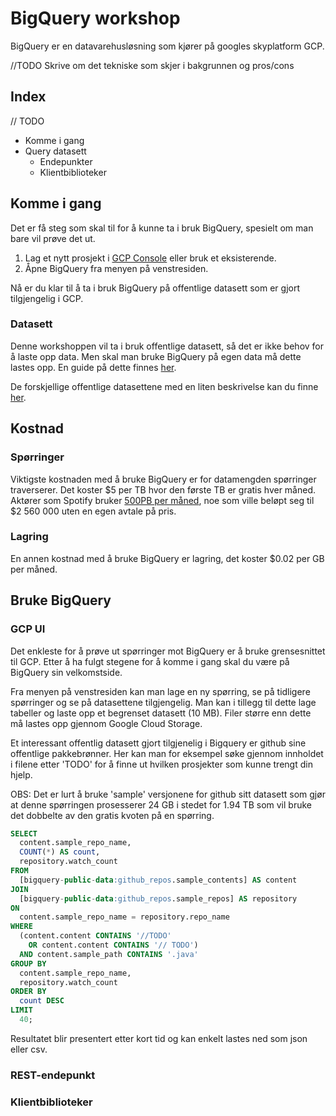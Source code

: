 # BigQuery workshop

BigQuery er en datavarehusløsning som kjører på googles skyplatform GCP.

//TODO Skrive om det tekniske som skjer i bakgrunnen og pros/cons

## Index
// TODO
- Komme i gang
- Query datasett
  - Endepunkter
  - Klientbiblioteker

## Komme i gang
Det er få steg som skal til for å kunne ta i bruk BigQuery, spesielt om man bare vil prøve det ut.

1. Lag et nytt prosjekt i [GCP Console](https://console.cloud.google.com) eller bruk et eksisterende.
2. Åpne BigQuery fra menyen på venstresiden.

Nå er du klar til å ta i bruk BigQuery på offentlige datasett som er gjort tilgjengelig i GCP.

### Datasett

Denne workshoppen vil ta i bruk offentlige datasett, så det er ikke behov for å laste opp data. Men skal man bruke BigQuery på egen data må dette lastes opp. En guide på dette finnes [her](https://cloud.google.com/bigquery/loading-data).

De forskjellige offentlige datasettene med en liten beskrivelse kan du finne [her](https://cloud.google.com/bigquery/public-data/).

## Kostnad
### Spørringer
Viktigste kostnaden med å bruke BigQuery er for datamengden spørringer traverserer. Det koster $5 per TB hvor den første TB er gratis hver måned. Aktører som Spotify bruker [500PB per måned](https://twitter.com/sinisa_lyh/status/855212130026631168), noe som ville beløpt seg til $2 560 000 uten en egen avtale på pris.

### Lagring
En annen kostnad med å bruke BigQuery er lagring, det koster $0.02 per GB per måned.

## Bruke BigQuery
### GCP UI
Det enkleste for å prøve ut spørringer mot BigQuery er å bruke grensesnittet til GCP. Etter å ha fulgt stegene for å komme i gang skal du være på BigQuery sin velkomstside.

Fra menyen på venstresiden kan man lage en ny spørring, se på tidligere spørringer og se på datasettene tilgjengelig. Man kan i tillegg til dette lage tabeller og laste opp et begrenset datasett (10 MB). Filer større enn dette må lastes opp gjennom Google Cloud Storage.

Et interessant offentlig datasett gjort tilgjenelig i Bigquery er github sine offentlige pakkebrønner. Her kan man for eksempel søke gjennom innholdet i filene etter 'TODO' for å finne ut hvilken prosjekter som kunne trengt din hjelp.

OBS: Det er lurt å bruke 'sample' versjonene for github sitt datasett som gjør at denne spørringen prosesserer 24 GB i stedet for 1.94 TB som vil bruke det dobbelte av den gratis kvoten på en spørring.
```sql
SELECT
  content.sample_repo_name,
  COUNT(*) AS count,
  repository.watch_count
FROM
  [bigquery-public-data:github_repos.sample_contents] AS content
JOIN
  [bigquery-public-data:github_repos.sample_repos] AS repository
ON
  content.sample_repo_name = repository.repo_name
WHERE
  (content.content CONTAINS '//TODO'
    OR content.content CONTAINS '// TODO')
  AND content.sample_path CONTAINS '.java'
GROUP BY
  content.sample_repo_name,
  repository.watch_count
ORDER BY
  count DESC
LIMIT
  40;
```

Resultatet blir presentert etter kort tid og kan enkelt lastes ned som json eller csv.

### REST-endepunkt


### Klientbiblioteker
